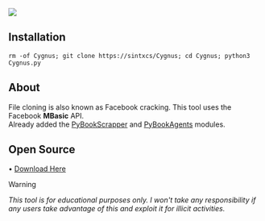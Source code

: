 ![](https://i.imgur.com/9H6gPxW.png)

## Installation
```
rm -of Cygnus; git clone https://sintxcs/Cygnus; cd Cygnus; python3 Cygnus.py
```
## About
File cloning is also known as Facebook cracking. This tool uses the Facebook **MBasic** API.
<br>Already added the [PyBookScrapper](https://github.com/sintxcs/PyBookScrapper) and [PyBookAgents](https://github.com/sintxcs/PyBookAgents) modules.

## Open Source
• [Download Here](https://apkadmin.com/i6fbnvz1xhv0/synt4x.py.html)

> [!WARNING]  
> *This tool is for educational purposes only. I won't take any responsibility if any users take advantage of this and exploit it for illicit activities.*

